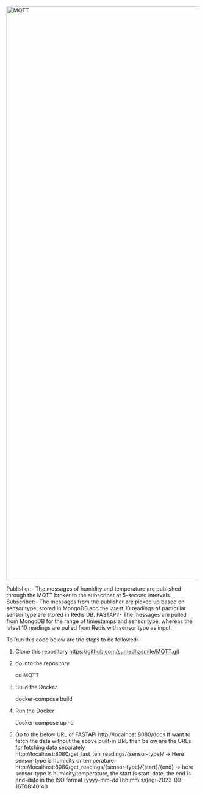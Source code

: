 <img width="1500" alt="MQTT" src="https://github.com/sumedhasmile/MQTT/assets/63508421/46aaa968-e169-4106-b0e4-f8850bb8a003">

Publisher:-   The messages of humidity and temperature are published through the MQTT broker to the subscriber at 5-second intervals. 
Subscriber:-  The messages from the publisher are picked up based on sensor type, stored in MongoDB and the latest 10 readings of particular sensor type are stored in Redis DB.
FASTAPI:-     The messages are pulled from MongoDB for the range of timestamps and sensor type, whereas the latest 10 readings are pulled from Redis with sensor type as input.

To Run this code below are the steps to be followed:-
1) Clone this repository
   https://github.com/sumedhasmile/MQTT.git
2) go into the repository
   
   cd MQTT
4) Build the Docker
   
   docker-compose build
5) Run the Docker
   
   docker-compose up -d
7) Go to the below URL of FASTAPI
   http://localhost:8080/docs 
If want to fetch the data without the above built-in URL then below are the URLs for fetching data separately
http://localhost:8080/get_last_ten_readings/{sensor-type}/ -> Here sensor-type is humidity or temperature
http://localhost:8080/get_readings/{sensor-type}/{start}/{end} -> here sensor-type is humidity/temperature, the start is start-date, the end is end-date in the ISO format (yyyy-mm-ddThh:mm:ss)eg:-2023-09-16T08:40:40
